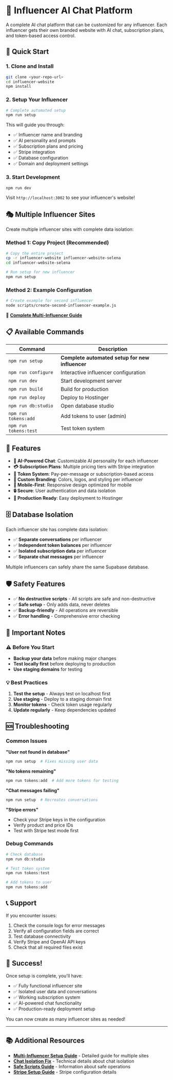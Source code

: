 # 🎯 Influencer AI Chat Platform

A complete AI chat platform that can be customized for any influencer. Each influencer gets their own branded website with AI chat, subscription plans, and token-based access control.

## 🚀 Quick Start

### 1. Clone and Install
```bash
git clone <your-repo-url>
cd influencer-website
npm install
```

### 2. Setup Your Influencer
```bash
# Complete automated setup
npm run setup
```

This will guide you through:
- ✅ Influencer name and branding
- ✅ AI personality and prompts  
- ✅ Subscription plans and pricing
- ✅ Stripe integration
- ✅ Database configuration
- ✅ Domain and deployment settings

### 3. Start Development
```bash
npm run dev
```

Visit `http://localhost:3002` to see your influencer's website!

## 🎭 Multiple Influencer Sites

Create multiple influencer sites with complete data isolation:

### Method 1: Copy Project (Recommended)
```bash
# Copy the entire project
cp -r influencer-website influencer-website-selena
cd influencer-website-selena

# Run setup for new influencer
npm run setup
```

### Method 2: Example Configuration
```bash
# Create example for second influencer
node scripts/create-second-influencer-example.js
```

📖 **[Complete Multi-Influencer Guide](./MULTI_INFLUENCER_SETUP_GUIDE.md)**

## 📋 Available Commands

| Command | Description |
|---------|-------------|
| `npm run setup` | **Complete automated setup for new influencer** |
| `npm run configure` | Interactive influencer configuration |
| `npm run dev` | Start development server |
| `npm run build` | Build for production |
| `npm run deploy` | Deploy to Hostinger |
| `npm run db:studio` | Open database studio |
| `npm run tokens:add` | Add tokens to user (admin) |
| `npm run tokens:test` | Test token system |

## 🎨 Features

- **🤖 AI-Powered Chat**: Customizable AI personality for each influencer
- **💳 Subscription Plans**: Multiple pricing tiers with Stripe integration
- **🎫 Token System**: Pay-per-message or subscription-based access
- **🎨 Custom Branding**: Colors, logos, and styling per influencer
- **📱 Mobile-First**: Responsive design optimized for mobile
- **🔒 Secure**: User authentication and data isolation
- **🚀 Production Ready**: Easy deployment to Hostinger

## 🗄️ Database Isolation

Each influencer site has complete data isolation:
- ✅ **Separate conversations** per influencer
- ✅ **Independent token balances** per influencer  
- ✅ **Isolated subscription data** per influencer
- ✅ **Separate chat messages** per influencer

Multiple influencers can safely share the same Supabase database.

## 🛡️ Safety Features

- ✅ **No destructive scripts** - All scripts are safe and non-destructive
- ✅ **Safe setup** - Only adds data, never deletes
- ✅ **Backup-friendly** - All operations are reversible
- ✅ **Error handling** - Comprehensive error checking

## 🚨 Important Notes

### ⚠️ Before You Start
- **Backup your data** before making major changes
- **Test locally first** before deploying to production
- **Use staging domains** for testing

### 💡 Best Practices
1. **Test the setup** - Always test on localhost first
2. **Use staging** - Deploy to a staging domain first  
3. **Monitor tokens** - Check token usage regularly
4. **Update regularly** - Keep dependencies updated

## 🆘 Troubleshooting

### Common Issues

**"User not found in database"**
```bash
npm run setup  # Fixes missing user data
```

**"No tokens remaining"**
```bash
npm run tokens:add  # Add more tokens for testing
```

**"Chat messages failing"**
```bash
npm run setup  # Recreates conversations
```

**"Stripe errors"**
- Check your Stripe keys in the configuration
- Verify product and price IDs
- Test with Stripe test mode first

### Debug Commands

```bash
# Check database
npm run db:studio

# Test token system  
npm run tokens:test

# Add tokens to user
npm run tokens:add
```

## 📞 Support

If you encounter issues:

1. Check the console logs for error messages
2. Verify all configuration fields are correct
3. Test database connectivity
4. Verify Stripe and OpenAI API keys
5. Check that all required files exist

## 🎉 Success!

Once setup is complete, you'll have:

- ✅ Fully functional influencer site
- ✅ Isolated user data and conversations
- ✅ Working subscription system
- ✅ AI-powered chat functionality
- ✅ Production-ready deployment setup

You can now create as many influencer sites as needed!

---

## 📚 Additional Resources

- **[Multi-Influencer Setup Guide](./MULTI_INFLUENCER_SETUP_GUIDE.md)** - Detailed guide for multiple sites
- **[Chat Isolation Fix](./CHAT_ISOLATION_FIX.md)** - Technical details about chat isolation
- **[Safe Scripts Guide](./SAFE_SCRIPTS_GUIDE.md)** - Information about safe operations
- **[Stripe Setup Guide](./STRIPE_SHARED_SETUP.md)** - Stripe configuration details